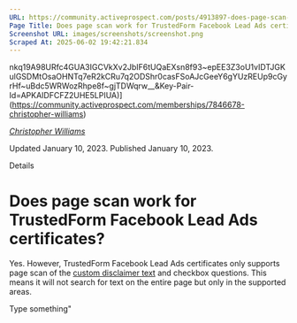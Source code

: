 ```yaml
---
URL: https://community.activeprospect.com/posts/4913897-does-page-scan-work-for-trustedform-facebook-lead-ads-certificates
Page Title: Does page scan work for TrustedForm Facebook Lead Ads certificates?
Screenshot URL: images/screenshots/screenshot.png
Scraped At: 2025-06-02 19:42:21.834
---
```

nkq19A98URfc4GUA3IGCVkXv2JbIF6tUQaEXsn8f93~epEE3Z3oU1vIDTJGKulGSDMtOsaOHNTq7eR2kCRu7q2ODShr0casFSoAJcGeeY6gYUzREUp9cGyrHf~uBdc5WRWozRhpe8f~gjTDWqrw__&Key-Pair-Id=APKAIDFCFZ2UHE5LPIUA)](https://community.activeprospect.com/memberships/7846678-christopher-williams)

[_Christopher Williams_](https://community.activeprospect.com/memberships/7846678-christopher-williams)

Updated January 10, 2023. Published January 10, 2023.

Details

# Does page scan work for TrustedForm Facebook Lead Ads certificates?

Yes. However, TrustedForm Facebook Lead Ads certificates only supports page scan of the [custom disclaimer text](https://www.facebook.com/business/help/1550411888622740) and checkbox questions. This means it will not search for text on the entire page but only in the supported areas.

Type something"
